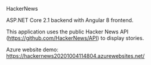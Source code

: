 HackerNews

ASP.NET Core 2.1 backend with Angular 8 frontend.

This application uses the public Hacker News API (https://github.com/HackerNews/API) to display stories.

Azure website demo: https://hackernews20201004114804.azurewebsites.net/
